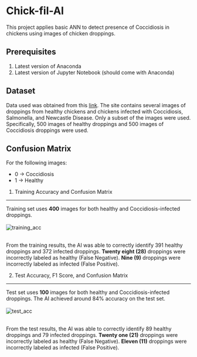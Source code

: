 # Chick-fil-AI
This project applies basic ANN to detect presence of Coccidiosis in chickens using images of chicken droppings.

## Prerequisites
1. Latest version of Anaconda
2. Latest version of Jupyter Notebook (should come with Anaconda)

## Dataset
Data used was obtained from this [link](https://zenodo.org/record/4628934#.YoD156dBzIU).
The site contains several images of droppings from healthy chickens and chickens infected with Coccidiosis, Salmonella, and Newcastle Disease.
Only a subset of the images were used. Specifically, 500 images of healthy droppings and 500 images of Coccidiosis droppings were used.

## Confusion Matrix
For the following images:
* 0 -> Coccidiosis
* 1 -> Healthy
1. Training Accuracy and Confusion Matrix
---
Training set uses **400** images for both healthy and Coccidiosis-infected droppings.<br><br>
![training_acc](https://user-images.githubusercontent.com/57553041/172099563-65578400-1076-41ad-88ee-dfed4326e2ae.jpg)<br><br>

From the training results, the AI was able to correctly identify 391 healthy droppings and 372 infected droppings. **Twenty eight \(28\)** droppings were incorrectly labeled as healthy \(False Negative\). **Nine \(9\)** droppings were incorrectly labeled as infected \(False Positive\).

2. Test Accuracy, F1 Score, and Confusion Matrix
---
Test set uses **100** images for both healthy and Coccidiosis-infected droppings. The AI achieved around 84% accuracy on the test set.<br><br>
![test_acc](https://user-images.githubusercontent.com/57553041/172099684-3a2df74c-b712-4264-b536-87f43ff23ec1.jpg)<br><br>

From the test results, the AI was able to correctly identify 89 healthy droppings and 79 infected droppings. **Twenty one \(21\)** droppings were incorrectly labeled as healthy \(False Negative\). **Eleven \(11\)** droppings were incorrectly labeled as infected \(False Positive\).
